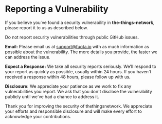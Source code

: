 # Reporting a Vulnerability

If you believe you've found a security vulnerability in **the-things-network**, please report it to us as described below.

Do not report security vulnerabilities through public GitHub issues.

**Email:** Please email us at <support@fuota.io> with as much information as possible about the vulnerability. The more details you provide, the faster we can address the issue.

**Expect a Response:** We take all security reports seriously. We'll respond to your report as quickly as possible, usually within 24 hours. If you haven't received a response within 48 hours, please follow up with us.

**Disclosure:** We appreciate your patience as we work to fix any vulnerabilities you report. We ask that you don't disclose the vulnerability publicly until we've had a chance to address it.

Thank you for improving the security of thethingsnetwork. We appreciate your efforts and responsible disclosure and will make every effort to acknowledge your contributions.